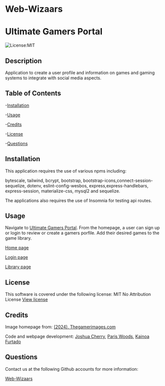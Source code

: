 # Web-Wizaars

# Ultimate Gamers Portal

![License:MIT](https://img.shields.io/badge/License-MIT-blue)

## Description

Application to create a user profile and information on games and gaming systems to integrate with social media aspects.

## Table of Contents

-[Installation](#installation)

-[Usage](#usage)

-[Credits](#credits)

-[License](#license)

-[Questions](#questions)

## Installation

This application requires the use of various npms including: 

bytescale, tailwind, bcrypt, bootstrap, bootstrap-icons,connect-session-sequelize, dotenv, eslint-config-wesbos, express,express-handlebars, express-session, materialize-css, mysql2 and sequelize.

The applications also requires the use of Insomnia for testing api routes.

## Usage

Navigate to [Ultimate Gamers Portal](https://secure-river-79338-ada9d53d9b2e.herokuapp.com/). From the homepage, a user can sign up or login to review or create a gamers porfile. Add their desired games to the game library.

[Home page](./public/images/home_page.PNG)

[Login page](./public/images/login_page.PNG)

[Library page](./public/images/library_page.PNG)

## License

This software is covered under the following license:
MIT No Attribution License
[View license](https://opensource.org/license/mit-0/)

## Credits
Image homepage from:
[(2024). Thegamerimages.com](https://static1.thegamerimages.com/wordpress/wp-content/uploads/2020/06/A-Couple-Playing-VIdeo-Games.jpg)

Code and webpage development:
 [Joshua Cherry](https://github.com/Jaystarz360), [Paris Woods](https://github.com/pwoods125), [Kainoa Furtado](https://github.com/Kainoazooyork)


## Questions

Contact us at the following Github accounts for more information: 

 [Web-Wizaars](https://github.com/pwoods125/Web-Wizaars)